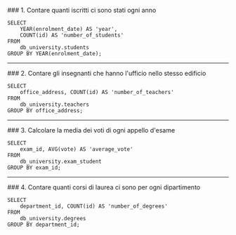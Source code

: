 ### 1. Contare quanti iscritti ci sono stati ogni anno

```
SELECT 
    YEAR(enrolment_date) AS 'year',
    COUNT(id) AS 'number_of_students'
FROM
    db_university.students
GROUP BY YEAR(enrolment_date);
```
---

### 2. Contare gli insegnanti che hanno l'ufficio nello stesso edificio

```
SELECT 
    office_address, COUNT(id) AS 'number_of_teachers'
FROM
    db_university.teachers
GROUP BY office_address;
```
---

### 3. Calcolare la media dei voti di ogni appello d'esame

```
SELECT 
    exam_id, AVG(vote) AS 'average_vote'
FROM
    db_university.exam_student
GROUP BY exam_id;
```
---

### 4. Contare quanti corsi di laurea ci sono per ogni dipartimento

```
SELECT 
    department_id, COUNT(id) AS 'number_of_degrees'
FROM
    db_university.degrees
GROUP BY department_id;
```